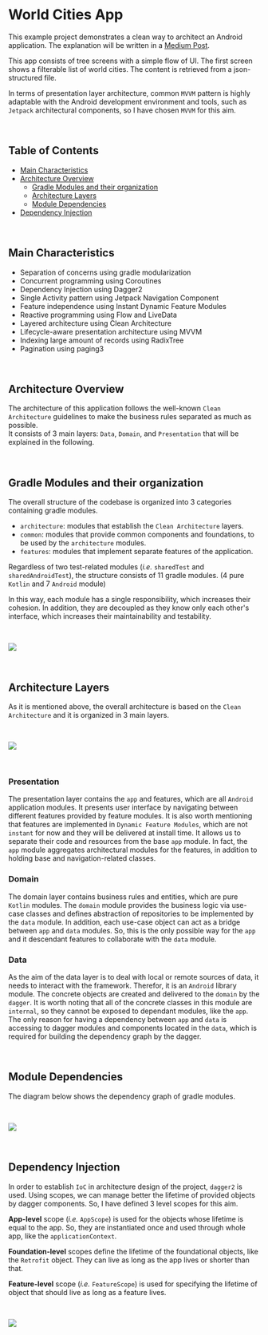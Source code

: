 # World Cities App

This example project demonstrates a clean way to architect an Android application. The explanation will be written in a
[Medium Post](https://medium.com/@aminography/android-app-architecture-in-a-clean-way-91e8b86e4b6f).

This app consists of tree screens with a simple flow of UI. The first screen shows a filterable list of world cities.
The content is retrieved from a json-structured file.

In terms of presentation layer architecture, common `MVVM` pattern is highly adaptable with the Android development environment
and tools, such as `Jetpack` architectural components, so I have chosen `MVVM` for this aim.

<br/>

Table of Contents
-----------------
- [Main Characteristics](#main-characteristics)
- [Architecture Overview](#architecture-overview)
  - [Gradle Modules and their organization](#gradle-modules-and-their-organization)
  - [Architecture Layers](#architecture-layers)
  - [Module Dependencies](#module-dependencies)
- [Dependency Injection](#dependency-injection)

<br/>

Main Characteristics
--------------------
- Separation of concerns using gradle modularization
- Concurrent programming using Coroutines
- Dependency Injection using Dagger2
- Single Activity pattern using Jetpack Navigation Component
- Feature independence using Instant Dynamic Feature Modules
- Reactive programming using Flow and LiveData
- Layered architecture using Clean Architecture
- Lifecycle-aware presentation architecture using MVVM
- Indexing large amount of records using RadixTree
- Pagination using paging3

<br/>

Architecture Overview
---------------------
The architecture of this application follows the well-known `Clean Architecture` guidelines to make the business rules separated as much as possible.  
It consists of 3 main layers: `Data`, `Domain`, and `Presentation` that will be explained in the following.

<br/>

##  Gradle Modules and their organization
The overall structure of the codebase is organized into 3 categories containing gradle modules.

- `architecture`: modules that establish the `Clean Architecture` layers.
- `common`: modules that provide common components and foundations, to be used by the `architecture` modules.
- `features`: modules that implement separate features of the application.

Regardless of two test-related modules (*i.e.* `sharedTest` and `sharedAndroidTest`), the structure consists of 11 gradle modules. (4 pure `Kotlin` and 7 `Android` module)

In this way, each module has a single responsibility, which increases their cohesion.
In addition, they are decoupled as they know only each other's interface, which increases their maintainability and testability.

<br/>

![](/static/modules.png)

<br/>

##  Architecture Layers
As it is mentioned above, the overall architecture is based on the `Clean Architecture` and it is organized in 3 main layers.

<br/>

![](/static/layers.svg)

<br/>

### Presentation
The presentation layer contains the `app` and features, which are all `Android` application modules.
It presents user interface by navigating between different features provided by feature modules.
It is also worth mentioning that features are implemented in `Dynamic Feature Modules`, which are not `instant` for now and they will be delivered at install time.
It allows us to separate their code and resources from the base `app` module.
In fact, the `app` module aggregates architectural modules for the features, in addition to holding base and navigation-related classes.

### Domain
The domain layer contains business rules and entities, which are pure `Kotlin` modules.
The `domain` module provides the business logic via use-case classes and defines abstraction of repositories to be implemented by the `data` module.
In addition, each use-case object can act as a bridge between `app` and `data` modules.
So, this is the only possible way for the `app` and it descendant features to collaborate with the `data` module.

### Data
As the aim of the data layer is to deal with local or remote sources of data, it needs to interact with the framework.
Therefor, it is an `Android` library module.
The concrete objects are created and delivered to the `domain` by the `dagger`.
It is worth noting that all of the concrete classes in this module are `internal`, so they cannot be exposed to dependant modules, like the `app`.
The only reason for having a dependency between `app` and `data` is accessing to dagger modules and components located in the `data`, which is required for building the dependency graph by the dagger.

<br/>

## Module Dependencies
The diagram below shows the dependency graph of gradle modules.

<br/>

![](/static/modules.svg)

<br/>

Dependency Injection
--------------------
In order to establish `IoC` in architecture design of the project, `dagger2` is used.
Using scopes, we can manage better the lifetime of provided objects by dagger components.
So, I have defined 3 level scopes for this aim.

**App-level** scope (*i.e.* `AppScope`) is used for the objects whose lifetime is equal to the app.
So, they are instantiated once and used through whole app, like the `applicationContext`.

**Foundation-level** scopes define the lifetime of the foundational objects, like the `Retrofit` object.
They can live as long as the app lives or shorter than that.

**Feature-level** scope (*i.e.* `FeatureScope`) is used for specifying the lifetime of object that should live as long as a feature lives.

<br/>

![](/static/scopes.svg)

<br/>
